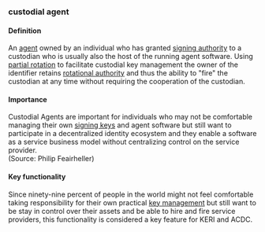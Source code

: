 ### custodial agent

<h4>Definition</h4><p>An <a href="agent">agent</a> owned by an individual who has granted <a href="signing-authority">signing authority</a> to a custodian who is usually also the host of the running agent software. Using <a href="partial-rotation">partial rotation</a> to facilitate custodial key management the owner of the identifier retains <a href="rotation-authority">rotational authority</a> and thus the ability to &quot;fire&quot; the custodian at any time without requiring the cooperation of the custodian.</p><h4>Importance</h4><p>Custodial Agents are important for individuals who may not be comfortable managing their own <a href="digital-signature">signing keys</a> and agent software but still want to participate in a decentralized identity ecosystem and they enable a software as a service business model without centralizing control on the service provider.<br>(Source: Philip Feairheller)</p><h4>Key functionality</h4><p>Since ninety-nine percent of people in the world might not feel comfortable taking responsibility for their own practical <a href="key-management">key management</a> but still want to be stay in control over their assets and be able to hire and fire service providers, this functionality is considered a key feature for KERI and ACDC.</p>